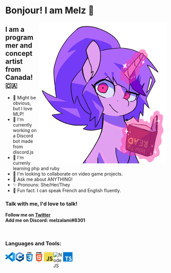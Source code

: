 # Bonjour! I am Melz 👋

<img align="right" alt="melz-pony" src="https://github.com/melzalami/melzalami/blob/main/images/melz_read.png?raw=true" width="400" height="442" />

## **I am a programmer and concept artist from Canada! 🇨🇦**
- 🦄 Might be obvious, but I love MLP!
- 🤖 I'm currently working on a Discord bot made from discord.js
- 🤔 I'm currenly learning php and ruby
- 🤝 I'm looking to collaborate on video game projects.
- 🙋 Ask me about ANYTHING!
- ✨ Pronouns: She/Her/They
- 💫 Fun fact: I can speak French and English fluently.


### **Talk with me, I'd love to talk!**
**Follow me on [Twitter](https://twitter.com/melzalami)
<br />
Add me on Discord: melzalami#8301**

<br />

### **Languages and Tools:**
<img align="left" alt="Visual Studio Code" width="30px" src="https://raw.githubusercontent.com/github/explore/80688e429a7d4ef2fca1e82350fe8e3517d3494d/topics/visual-studio-code/visual-studio-code.png" />

<img align="left" alt="CPP" width="30px" src="https://raw.githubusercontent.com/devicons/devicon/master/icons/cplusplus/cplusplus-original.svg" />

<img align="left" alt="CSS" width="30px" src="https://raw.githubusercontent.com/devicons/devicon/master/icons/css3/css3-original-wordmark.svg" />

<img align="left" alt="HTML5" width="30px" src="https://raw.githubusercontent.com/devicons/devicon/master/icons/html5/html5-original-wordmark.svg" />

<img align="left" alt="JavaScript" width="30px" src="https://raw.githubusercontent.com/devicons/devicon/master/icons/javascript/javascript-original.svg" />

<img align="left" alt="NodeJS" width="30px" src="https://www.svgrepo.com/show/303266/nodejs-icon-logo.svg" />

<img align="left" alt="TypeScript" width="30px" src="https://raw.githubusercontent.com/devicons/devicon/master/icons/typescript/typescript-original.svg" />
